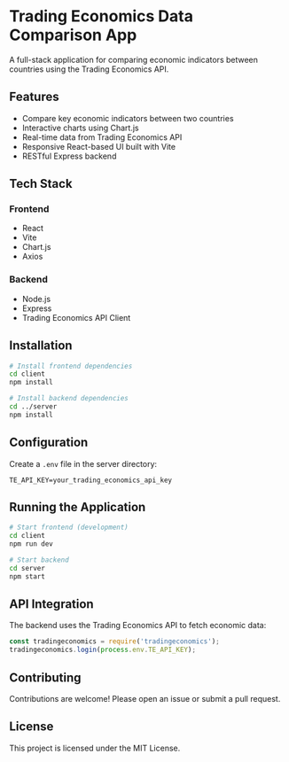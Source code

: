 # Trading Economics Data Comparison App

A full-stack application for comparing economic indicators between countries using the Trading Economics API.

## Features

- Compare key economic indicators between two countries
- Interactive charts using Chart.js
- Real-time data from Trading Economics API
- Responsive React-based UI built with Vite
- RESTful Express backend

## Tech Stack

### Frontend
- React
- Vite
- Chart.js
- Axios

### Backend
- Node.js
- Express
- Trading Economics API Client

## Installation

```bash
# Install frontend dependencies
cd client
npm install

# Install backend dependencies
cd ../server
npm install
```

## Configuration

Create a `.env` file in the server directory:

```env
TE_API_KEY=your_trading_economics_api_key
```

## Running the Application

```bash
# Start frontend (development)
cd client
npm run dev

# Start backend
cd server
npm start
```

## API Integration

The backend uses the Trading Economics API to fetch economic data:

```javascript
const tradingeconomics = require('tradingeconomics');
tradingeconomics.login(process.env.TE_API_KEY);
```

## Contributing

Contributions are welcome! Please open an issue or submit a pull request.

## License

This project is licensed under the MIT License.
